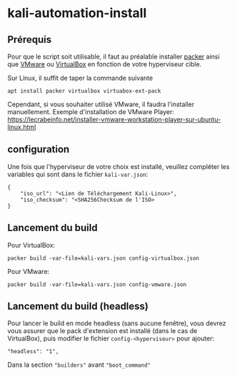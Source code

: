 # kali-automation-install

## Prérequis
Pour que le script soit utilisable, il faut au préalable installer [packer](https://www.packer.io/) ainsi que [VMware](https://www.vmware.com/products/workstation-player/workstation-player-evaluation.html) ou [VirtualBox](https://www.virtualbox.org/) en fonction de votre hyperviseur cible.

Sur Linux, il suffit de taper la commande suivante
```
apt install packer virtualbox virtuabox-ext-pack
```
Cependant, si vous souhaiter utilisé VMware, il faudra l'installer manuellement.
Exemple d'installation de VMware Player: https://lecrabeinfo.net/installer-vmware-workstation-player-sur-ubuntu-linux.html

## configuration

Une fois que l'hyperviseur de votre choix est installé, veuillez compléter les variables qui sont dans le fichier `kali-var.json`:
```
{
    "iso_url": "<Lien de Téléchargement Kali-Linux>",
    "iso_checksum": "<SHA256Checksum de l'ISO>
}
```

## Lancement du build

Pour VirtualBox:
```
packer build -var-file=kali-vars.json config-virtualbox.json
```

Pour VMware:
```
packer build -var-file=kali-vars.json config-vmware.json
```

## Lancement du build (headless)

Pour lancer le build en mode headless (sans aucune fenêtre), vous devrez vous assurer que le pack d'extension est installé (dans le cas de VirtualBox), puis modifier le fichier `config-<hyperviseur>` pour ajouter:
```
"headless": "1",
```
Dans la section `"builders"` avant `"boot_command"`
